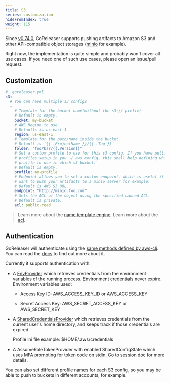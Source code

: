 ```yaml
---
title: S3
series: customization
hideFromIndex: true
weight: 115
---
```


Since [v0.74.0](https://github.com/goreleaser/goreleaser/releases/tag/v0.74.0),
GoReleaser supports pushing artifacts to Amazon S3 and other API-compatible
object storages ([minio][] for example).

[minio]: https://www.minio.io

Right now, the implementation is quite simple and probably won't cover all
use cases. If you need one of such use cases, please open an issue/pull request.

## Customization

```yaml
# .goreleaser.yml
s3:
  # You can have multiple s3 configs
  -
    # Template for the bucket name(without the s3:// prefix)
    # Default is empty.
    bucket: my-bucket
    # AWS Region to use.
    # Defaults is us-east-1
    region: us-east-1
    # Template for the path/name inside the bucket.
    # Default is `{{ .ProjectName }}/{{ .Tag }}`
    folder: "foo/bar/{{.Version}}"
    # Set a custom profile to use for this s3 config. If you have multiple
    # profiles setup in you ~/.aws config, this shall help defining which
    # profile to use in which s3 bucket.
    # Default is empty.
    profile: my-profile
    # Endpoint allows you to set a custom endpoint, which is useful if you
    # want to push your artifacts to a minio server for example.
    # Default is AWS S3 URL.
    endpoint: "http://minio.foo.com"
    # Sets the ACL of the object using the specified canned ACL.
    # Default is private.
    acl: public-read
```

> Learn more about the [name template engine](/templates).
> Learn more about the [acl](https://docs.aws.amazon.com/AmazonS3/latest/API/RESTObjectPUTacl.html).

## Authentication

GoReleaser will authenticate using the [same methods defined by aws-cli][auth].
You can read the [docs][auth] to find out more about it.

Currently it supports authentication with:

* A [EnvProvider][EnvProvider] which retrieves credentials from the environment variables of the
  running process. Environment credentials never expire.
  Environment variables used:

  * Access Key ID:     AWS_ACCESS_KEY_ID or AWS_ACCESS_KEY

  * Secret Access Key: AWS_SECRET_ACCESS_KEY or AWS_SECRET_KEY

* A [SharedCredentialsProvider][SharedCredentialsProvider] which retrieves credentials from the current user's home
  directory, and keeps track if those credentials are expired.

  Profile ini file example: $HOME/.aws/credentials

* A AssumeRoleTokenProvider with enabled SharedConfigState which uses MFA prompting for token code on stdin.
  Go to [session doc][session] for more details.

You can also set different profile names for each S3 config, so you may be able
to push to buckets in different accounts, for example.

[auth]: https://docs.aws.amazon.com/cli/latest/userguide/cli-chap-getting-started.html
[envProvider]: https://docs.aws.amazon.com/sdk-for-go/api/aws/credentials/#EnvProvider
[sharedCredentialsProvider]: https://docs.aws.amazon.com/sdk-for-go/api/aws/credentials/#SharedCredentialsProvider
[session]: https://docs.aws.amazon.com/sdk-for-go/api/aws/session/
